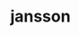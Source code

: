 ---
title: "jansson"
layout: cache
categories: [package, develop]
meta: {"versions": ["2.13.1", "2.14"], "compilers": ["gcc@=11.1.0", "gcc@=7.3.1", "gcc@=7.5.0", "oneapi@=2023.1.0", "oneapi@=2023.2.0"], "oss": ["amzn2", "ubuntu18.04", "ubuntu20.04"], "platforms": ["linux"], "targets": ["aarch64", "neoverse_n1", "ppc64le", "x86_64", "x86_64_v3"], "stacks": ["aws-isc", "aws-isc-aarch64", "e4s", "e4s-oneapi", "e4s-power", "radiuss", "root"], "num_specs": 48, "num_specs_by_stack": {"aws-isc-aarch64": 8, "root": 48, "aws-isc": 4, "radiuss": 19, "e4s-power": 7, "e4s-oneapi": 5, "e4s": 5}}
spec_details: [{"hash": "rmtxqfkjzrahes2vffgfekpt23mmyh6q", "compiler": "gcc@=7.3.1", "versions": ["2.14"], "os": "amzn2", "platform": "linux", "target": "aarch64", "variants": ["build_system=cmake", "build_type=Release", "generator=make", "~ipo", "+shared"], "stacks": ["aws-isc-aarch64", "root"], "size": "-", "tarball": "https://binaries.spack.io/develop/build_cache/linux-amzn2-aarch64/gcc-7.3.1/jansson-2.14/linux-amzn2-aarch64-gcc-7.3.1-jansson-2.14-rmtxqfkjzrahes2vffgfekpt23mmyh6q.spack"}, {"hash": "b4ecr6oaewsjnutk5a5yj2zvdefyqsjw", "compiler": "gcc@=7.3.1", "versions": ["2.14"], "os": "amzn2", "platform": "linux", "target": "aarch64", "variants": ["build_system=cmake", "build_type=Release", "generator=make", "~ipo", "+shared"], "stacks": ["aws-isc-aarch64", "root"], "size": "-", "tarball": "https://binaries.spack.io/develop/build_cache/linux-amzn2-aarch64/gcc-7.3.1/jansson-2.14/linux-amzn2-aarch64-gcc-7.3.1-jansson-2.14-b4ecr6oaewsjnutk5a5yj2zvdefyqsjw.spack"}, {"hash": "jcric3ikikmer7jn2x5uipkyywecnxxs", "compiler": "gcc@=7.3.1", "versions": ["2.14"], "os": "amzn2", "platform": "linux", "target": "aarch64", "variants": ["build_system=cmake", "build_type=Release", "generator=make", "~ipo", "+shared"], "stacks": ["aws-isc-aarch64", "root"], "size": "-", "tarball": "https://binaries.spack.io/develop/build_cache/linux-amzn2-aarch64/gcc-7.3.1/jansson-2.14/linux-amzn2-aarch64-gcc-7.3.1-jansson-2.14-jcric3ikikmer7jn2x5uipkyywecnxxs.spack"}, {"hash": "lyscmqjcrxi6mgoyqs4iswigi7kxvywv", "compiler": "gcc@=7.3.1", "versions": ["2.14"], "os": "amzn2", "platform": "linux", "target": "aarch64", "variants": ["build_system=cmake", "build_type=RelWithDebInfo", "generator=make", "~ipo", "+shared"], "stacks": ["aws-isc-aarch64", "root"], "size": "-", "tarball": "https://binaries.spack.io/develop/build_cache/linux-amzn2-aarch64/gcc-7.3.1/jansson-2.14/linux-amzn2-aarch64-gcc-7.3.1-jansson-2.14-lyscmqjcrxi6mgoyqs4iswigi7kxvywv.spack"}, {"hash": "5n76eb7ynw64egqt7cwr73iepc6wjl4g", "compiler": "gcc@=7.3.1", "versions": ["2.14"], "os": "amzn2", "platform": "linux", "target": "neoverse_n1", "variants": ["build_system=cmake", "build_type=Release", "generator=make", "~ipo", "+shared"], "stacks": ["aws-isc-aarch64", "root"], "size": "-", "tarball": "https://binaries.spack.io/develop/build_cache/linux-amzn2-neoverse_n1/gcc-7.3.1/jansson-2.14/linux-amzn2-neoverse_n1-gcc-7.3.1-jansson-2.14-5n76eb7ynw64egqt7cwr73iepc6wjl4g.spack"}, {"hash": "gqxkbbvyvlc73yi46l7cmq2ivlmagz4c", "compiler": "gcc@=7.3.1", "versions": ["2.14"], "os": "amzn2", "platform": "linux", "target": "neoverse_n1", "variants": ["build_system=cmake", "build_type=Release", "generator=make", "~ipo", "+shared"], "stacks": ["aws-isc-aarch64", "root"], "size": "-", "tarball": "https://binaries.spack.io/develop/build_cache/linux-amzn2-neoverse_n1/gcc-7.3.1/jansson-2.14/linux-amzn2-neoverse_n1-gcc-7.3.1-jansson-2.14-gqxkbbvyvlc73yi46l7cmq2ivlmagz4c.spack"}, {"hash": "gni25oxwwzvupjyygj6dnvk5emumrzoh", "compiler": "gcc@=7.3.1", "versions": ["2.14"], "os": "amzn2", "platform": "linux", "target": "neoverse_n1", "variants": ["build_system=cmake", "build_type=Release", "generator=make", "~ipo", "+shared"], "stacks": ["aws-isc-aarch64", "root"], "size": "-", "tarball": "https://binaries.spack.io/develop/build_cache/linux-amzn2-neoverse_n1/gcc-7.3.1/jansson-2.14/linux-amzn2-neoverse_n1-gcc-7.3.1-jansson-2.14-gni25oxwwzvupjyygj6dnvk5emumrzoh.spack"}, {"hash": "5ylspugbpaizdqyykljwwns3kkf2hobm", "compiler": "gcc@=7.3.1", "versions": ["2.14"], "os": "amzn2", "platform": "linux", "target": "neoverse_n1", "variants": ["build_system=cmake", "build_type=RelWithDebInfo", "generator=make", "~ipo", "+shared"], "stacks": ["aws-isc-aarch64", "root"], "size": "-", "tarball": "https://binaries.spack.io/develop/build_cache/linux-amzn2-neoverse_n1/gcc-7.3.1/jansson-2.14/linux-amzn2-neoverse_n1-gcc-7.3.1-jansson-2.14-5ylspugbpaizdqyykljwwns3kkf2hobm.spack"}, {"hash": "7zpqtg2cnift7f3v47lvfcakg42hi4a6", "compiler": "gcc@=7.3.1", "versions": ["2.14"], "os": "amzn2", "platform": "linux", "target": "x86_64_v3", "variants": ["build_system=cmake", "build_type=Release", "generator=make", "~ipo", "+shared"], "stacks": ["root", "aws-isc"], "size": "-", "tarball": "https://binaries.spack.io/develop/build_cache/linux-amzn2-x86_64_v3/gcc-7.3.1/jansson-2.14/linux-amzn2-x86_64_v3-gcc-7.3.1-jansson-2.14-7zpqtg2cnift7f3v47lvfcakg42hi4a6.spack"}, {"hash": "mcuho5btjp6mtauh5ttvtmkgwtcxe4pr", "compiler": "gcc@=7.3.1", "versions": ["2.14"], "os": "amzn2", "platform": "linux", "target": "x86_64_v3", "variants": ["build_system=cmake", "build_type=Release", "generator=make", "~ipo", "+shared"], "stacks": ["root", "aws-isc"], "size": "-", "tarball": "https://binaries.spack.io/develop/build_cache/linux-amzn2-x86_64_v3/gcc-7.3.1/jansson-2.14/linux-amzn2-x86_64_v3-gcc-7.3.1-jansson-2.14-mcuho5btjp6mtauh5ttvtmkgwtcxe4pr.spack"}, {"hash": "pciqklyd46u6iwm74n2unsalyu7vlzng", "compiler": "gcc@=7.3.1", "versions": ["2.14"], "os": "amzn2", "platform": "linux", "target": "x86_64_v3", "variants": ["build_system=cmake", "build_type=Release", "generator=make", "~ipo", "+shared"], "stacks": ["root", "aws-isc"], "size": "-", "tarball": "https://binaries.spack.io/develop/build_cache/linux-amzn2-x86_64_v3/gcc-7.3.1/jansson-2.14/linux-amzn2-x86_64_v3-gcc-7.3.1-jansson-2.14-pciqklyd46u6iwm74n2unsalyu7vlzng.spack"}, {"hash": "gmq33erq4oyta4xq5at5dt7ftc73bmxl", "compiler": "gcc@=7.3.1", "versions": ["2.14"], "os": "amzn2", "platform": "linux", "target": "x86_64_v3", "variants": ["build_system=cmake", "build_type=RelWithDebInfo", "generator=make", "~ipo", "+shared"], "stacks": ["root", "aws-isc"], "size": "-", "tarball": "https://binaries.spack.io/develop/build_cache/linux-amzn2-x86_64_v3/gcc-7.3.1/jansson-2.14/linux-amzn2-x86_64_v3-gcc-7.3.1-jansson-2.14-gmq33erq4oyta4xq5at5dt7ftc73bmxl.spack"}, {"hash": "jeshe4tmswwgy3bzhgl5warh7ahkwrlk", "compiler": "gcc@=7.5.0", "versions": ["2.14"], "os": "ubuntu18.04", "platform": "linux", "target": "x86_64", "variants": ["build_type=RelWithDebInfo", "~ipo", "+shared"], "stacks": ["root", "radiuss"], "size": "-", "tarball": "https://binaries.spack.io/develop/build_cache/linux-ubuntu18.04-x86_64/gcc-7.5.0/jansson-2.14/linux-ubuntu18.04-x86_64-gcc-7.5.0-jansson-2.14-jeshe4tmswwgy3bzhgl5warh7ahkwrlk.spack"}, {"hash": "xswxzqnozifo42qaa2ekatnl35a5xvit", "compiler": "gcc@=7.5.0", "versions": ["2.13.1"], "os": "ubuntu18.04", "platform": "linux", "target": "x86_64", "variants": ["build_type=RelWithDebInfo", "~ipo", "+shared"], "stacks": ["root", "radiuss"], "size": "-", "tarball": "https://binaries.spack.io/develop/build_cache/linux-ubuntu18.04-x86_64/gcc-7.5.0/jansson-2.13.1/linux-ubuntu18.04-x86_64-gcc-7.5.0-jansson-2.13.1-xswxzqnozifo42qaa2ekatnl35a5xvit.spack"}, {"hash": "fjfvtoqq2rqgsexwtln7fjgyxehnifpf", "compiler": "gcc@=7.5.0", "versions": ["2.14"], "os": "ubuntu18.04", "platform": "linux", "target": "x86_64", "variants": ["build_type=RelWithDebInfo", "~ipo", "+shared"], "stacks": ["root", "radiuss"], "size": "-", "tarball": "https://binaries.spack.io/develop/build_cache/linux-ubuntu18.04-x86_64/gcc-7.5.0/jansson-2.14/linux-ubuntu18.04-x86_64-gcc-7.5.0-jansson-2.14-fjfvtoqq2rqgsexwtln7fjgyxehnifpf.spack"}, {"hash": "5ibmkq6sye7esdi72542yhhdhve5sjky", "compiler": "gcc@=7.5.0", "versions": ["2.14"], "os": "ubuntu18.04", "platform": "linux", "target": "x86_64", "variants": ["build_type=RelWithDebInfo", "~ipo", "+shared"], "stacks": ["root", "radiuss"], "size": "-", "tarball": "https://binaries.spack.io/develop/build_cache/linux-ubuntu18.04-x86_64/gcc-7.5.0/jansson-2.14/linux-ubuntu18.04-x86_64-gcc-7.5.0-jansson-2.14-5ibmkq6sye7esdi72542yhhdhve5sjky.spack"}, {"hash": "x23t3nu2gk4vivgn2fyuvfbvfchad5kp", "compiler": "gcc@=7.5.0", "versions": ["2.14"], "os": "ubuntu18.04", "platform": "linux", "target": "x86_64", "variants": ["build_type=RelWithDebInfo", "~ipo", "+shared"], "stacks": ["root", "radiuss"], "size": "-", "tarball": "https://binaries.spack.io/develop/build_cache/linux-ubuntu18.04-x86_64/gcc-7.5.0/jansson-2.14/linux-ubuntu18.04-x86_64-gcc-7.5.0-jansson-2.14-x23t3nu2gk4vivgn2fyuvfbvfchad5kp.spack"}, {"hash": "rjcmg7w2koagksahodncmusrcjtywck2", "compiler": "gcc@=7.5.0", "versions": ["2.14"], "os": "ubuntu18.04", "platform": "linux", "target": "x86_64", "variants": ["build_type=RelWithDebInfo", "~ipo", "+shared"], "stacks": ["root", "radiuss"], "size": "-", "tarball": "https://binaries.spack.io/develop/build_cache/linux-ubuntu18.04-x86_64/gcc-7.5.0/jansson-2.14/linux-ubuntu18.04-x86_64-gcc-7.5.0-jansson-2.14-rjcmg7w2koagksahodncmusrcjtywck2.spack"}, {"hash": "gowiqqzkedlkjzipr2iv36pgfl2si4pq", "compiler": "gcc@=7.5.0", "versions": ["2.14"], "os": "ubuntu18.04", "platform": "linux", "target": "x86_64", "variants": ["build_type=RelWithDebInfo", "~ipo", "+shared"], "stacks": ["root", "radiuss"], "size": "-", "tarball": "https://binaries.spack.io/develop/build_cache/linux-ubuntu18.04-x86_64/gcc-7.5.0/jansson-2.14/linux-ubuntu18.04-x86_64-gcc-7.5.0-jansson-2.14-gowiqqzkedlkjzipr2iv36pgfl2si4pq.spack"}, {"hash": "g6bec5hnouhkredzbvyomagmcdk522dg", "compiler": "gcc@=7.5.0", "versions": ["2.14"], "os": "ubuntu18.04", "platform": "linux", "target": "x86_64", "variants": ["build_system=cmake", "build_type=RelWithDebInfo", "generator=make", "~ipo", "+shared"], "stacks": ["root", "radiuss"], "size": "-", "tarball": "https://binaries.spack.io/develop/build_cache/linux-ubuntu18.04-x86_64/gcc-7.5.0/jansson-2.14/linux-ubuntu18.04-x86_64-gcc-7.5.0-jansson-2.14-g6bec5hnouhkredzbvyomagmcdk522dg.spack"}, {"hash": "luwet5ijk4flcov3ejhbuuninw5onvyd", "compiler": "gcc@=7.5.0", "versions": ["2.14"], "os": "ubuntu18.04", "platform": "linux", "target": "x86_64", "variants": ["build_system=cmake", "build_type=RelWithDebInfo", "~ipo", "+shared"], "stacks": ["root", "radiuss"], "size": "-", "tarball": "https://binaries.spack.io/develop/build_cache/linux-ubuntu18.04-x86_64/gcc-7.5.0/jansson-2.14/linux-ubuntu18.04-x86_64-gcc-7.5.0-jansson-2.14-luwet5ijk4flcov3ejhbuuninw5onvyd.spack"}, {"hash": "4bxfwbaloj4uyvhwoagybteb3z7ahi6h", "compiler": "gcc@=7.5.0", "versions": ["2.14"], "os": "ubuntu18.04", "platform": "linux", "target": "x86_64", "variants": ["build_system=cmake", "build_type=RelWithDebInfo", "~ipo", "+shared"], "stacks": ["root", "radiuss"], "size": "-", "tarball": "https://binaries.spack.io/develop/build_cache/linux-ubuntu18.04-x86_64/gcc-7.5.0/jansson-2.14/linux-ubuntu18.04-x86_64-gcc-7.5.0-jansson-2.14-4bxfwbaloj4uyvhwoagybteb3z7ahi6h.spack"}, {"hash": "ia7i47wkmq3d6fxns6lsukjxhqcoroxq", "compiler": "gcc@=7.5.0", "versions": ["2.14"], "os": "ubuntu18.04", "platform": "linux", "target": "x86_64", "variants": ["build_type=RelWithDebInfo", "~ipo", "+shared"], "stacks": ["root", "radiuss"], "size": "-", "tarball": "https://binaries.spack.io/develop/build_cache/linux-ubuntu18.04-x86_64/gcc-7.5.0/jansson-2.14/linux-ubuntu18.04-x86_64-gcc-7.5.0-jansson-2.14-ia7i47wkmq3d6fxns6lsukjxhqcoroxq.spack"}, {"hash": "pdcqnnjaxfnlkya4at5xrxqefuu24tca", "compiler": "gcc@=7.5.0", "versions": ["2.14"], "os": "ubuntu18.04", "platform": "linux", "target": "x86_64", "variants": ["build_system=cmake", "build_type=RelWithDebInfo", "~ipo", "+shared"], "stacks": ["root", "radiuss"], "size": "-", "tarball": "https://binaries.spack.io/develop/build_cache/linux-ubuntu18.04-x86_64/gcc-7.5.0/jansson-2.14/linux-ubuntu18.04-x86_64-gcc-7.5.0-jansson-2.14-pdcqnnjaxfnlkya4at5xrxqefuu24tca.spack"}, {"hash": "yzbcgybjwcagesoqxz3q5yar7xnzxygc", "compiler": "gcc@=7.5.0", "versions": ["2.14"], "os": "ubuntu18.04", "platform": "linux", "target": "x86_64", "variants": ["build_system=cmake", "build_type=RelWithDebInfo", "~ipo", "+shared"], "stacks": ["root", "radiuss"], "size": "-", "tarball": "https://binaries.spack.io/develop/build_cache/linux-ubuntu18.04-x86_64/gcc-7.5.0/jansson-2.14/linux-ubuntu18.04-x86_64-gcc-7.5.0-jansson-2.14-yzbcgybjwcagesoqxz3q5yar7xnzxygc.spack"}, {"hash": "i2w3abre7cmdeck33qsrrcd44rkjou2z", "compiler": "gcc@=7.5.0", "versions": ["2.14"], "os": "ubuntu18.04", "platform": "linux", "target": "x86_64_v3", "variants": ["build_system=cmake", "build_type=Release", "generator=make", "~ipo", "+shared"], "stacks": ["root", "radiuss"], "size": "-", "tarball": "https://binaries.spack.io/develop/build_cache/linux-ubuntu18.04-x86_64_v3/gcc-7.5.0/jansson-2.14/linux-ubuntu18.04-x86_64_v3-gcc-7.5.0-jansson-2.14-i2w3abre7cmdeck33qsrrcd44rkjou2z.spack"}, {"hash": "5ixvcdt5rlnsvxrwvbwpwwwfehx7oozp", "compiler": "gcc@=7.5.0", "versions": ["2.14"], "os": "ubuntu18.04", "platform": "linux", "target": "x86_64_v3", "variants": ["build_system=cmake", "build_type=RelWithDebInfo", "generator=make", "~ipo", "+shared"], "stacks": ["root", "radiuss"], "size": "-", "tarball": "https://binaries.spack.io/develop/build_cache/linux-ubuntu18.04-x86_64_v3/gcc-7.5.0/jansson-2.14/linux-ubuntu18.04-x86_64_v3-gcc-7.5.0-jansson-2.14-5ixvcdt5rlnsvxrwvbwpwwwfehx7oozp.spack"}, {"hash": "foqvo7vyjkwzjommkfuzyl5bi4xry7de", "compiler": "gcc@=7.5.0", "versions": ["2.14"], "os": "ubuntu18.04", "platform": "linux", "target": "x86_64_v3", "variants": ["build_system=cmake", "build_type=RelWithDebInfo", "generator=make", "~ipo", "+shared"], "stacks": ["root", "radiuss"], "size": "-", "tarball": "https://binaries.spack.io/develop/build_cache/linux-ubuntu18.04-x86_64_v3/gcc-7.5.0/jansson-2.14/linux-ubuntu18.04-x86_64_v3-gcc-7.5.0-jansson-2.14-foqvo7vyjkwzjommkfuzyl5bi4xry7de.spack"}, {"hash": "thyippez5jyvfopqg2sre7lpnn5hk3gw", "compiler": "gcc@=7.5.0", "versions": ["2.14"], "os": "ubuntu18.04", "platform": "linux", "target": "x86_64_v3", "variants": ["build_system=cmake", "build_type=Release", "generator=make", "~ipo", "+shared"], "stacks": ["root", "radiuss"], "size": "-", "tarball": "https://binaries.spack.io/develop/build_cache/linux-ubuntu18.04-x86_64_v3/gcc-7.5.0/jansson-2.14/linux-ubuntu18.04-x86_64_v3-gcc-7.5.0-jansson-2.14-thyippez5jyvfopqg2sre7lpnn5hk3gw.spack"}, {"hash": "q6vj2gg3lgnaexdriuo2azmq3n7qfpa5", "compiler": "gcc@=7.5.0", "versions": ["2.14"], "os": "ubuntu18.04", "platform": "linux", "target": "x86_64_v3", "variants": ["build_system=cmake", "build_type=Release", "generator=make", "~ipo", "+shared"], "stacks": ["root", "radiuss"], "size": "-", "tarball": "https://binaries.spack.io/develop/build_cache/linux-ubuntu18.04-x86_64_v3/gcc-7.5.0/jansson-2.14/linux-ubuntu18.04-x86_64_v3-gcc-7.5.0-jansson-2.14-q6vj2gg3lgnaexdriuo2azmq3n7qfpa5.spack"}, {"hash": "bybcdh6pfzl5nfdqvj7jbfbu4plnolzv", "compiler": "gcc@=7.5.0", "versions": ["2.14"], "os": "ubuntu18.04", "platform": "linux", "target": "x86_64_v3", "variants": ["build_system=cmake", "build_type=RelWithDebInfo", "generator=make", "~ipo", "+shared"], "stacks": ["root", "radiuss"], "size": "-", "tarball": "https://binaries.spack.io/develop/build_cache/linux-ubuntu18.04-x86_64_v3/gcc-7.5.0/jansson-2.14/linux-ubuntu18.04-x86_64_v3-gcc-7.5.0-jansson-2.14-bybcdh6pfzl5nfdqvj7jbfbu4plnolzv.spack"}, {"hash": "hsn5yy4i7trommfqshakc6yhqntbjtbj", "compiler": "gcc@=11.1.0", "versions": ["2.14"], "os": "ubuntu20.04", "platform": "linux", "target": "ppc64le", "variants": ["build_system=cmake", "build_type=Release", "generator=make", "~ipo", "+shared"], "stacks": ["root", "e4s-power"], "size": "-", "tarball": "https://binaries.spack.io/develop/build_cache/linux-ubuntu20.04-ppc64le/gcc-11.1.0/jansson-2.14/linux-ubuntu20.04-ppc64le-gcc-11.1.0-jansson-2.14-hsn5yy4i7trommfqshakc6yhqntbjtbj.spack"}, {"hash": "fyhkm2tzfyf3wkqt7qcqakruqzo4euc3", "compiler": "gcc@=11.1.0", "versions": ["2.14"], "os": "ubuntu20.04", "platform": "linux", "target": "ppc64le", "variants": ["build_system=cmake", "build_type=Release", "generator=make", "~ipo", "+shared"], "stacks": ["root", "e4s-power"], "size": "-", "tarball": "https://binaries.spack.io/develop/build_cache/linux-ubuntu20.04-ppc64le/gcc-11.1.0/jansson-2.14/linux-ubuntu20.04-ppc64le-gcc-11.1.0-jansson-2.14-fyhkm2tzfyf3wkqt7qcqakruqzo4euc3.spack"}, {"hash": "sjjfus5etp3y3d2cv6klbjef7r4gdcoi", "compiler": "gcc@=11.1.0", "versions": ["2.14"], "os": "ubuntu20.04", "platform": "linux", "target": "ppc64le", "variants": ["build_system=cmake", "build_type=Release", "generator=make", "~ipo", "+shared"], "stacks": ["root", "e4s-power"], "size": "-", "tarball": "https://binaries.spack.io/develop/build_cache/linux-ubuntu20.04-ppc64le/gcc-11.1.0/jansson-2.14/linux-ubuntu20.04-ppc64le-gcc-11.1.0-jansson-2.14-sjjfus5etp3y3d2cv6klbjef7r4gdcoi.spack"}, {"hash": "n34zb64x5ji2yis3z3xyyqi7vybvrcfg", "compiler": "gcc@=11.1.0", "versions": ["2.14"], "os": "ubuntu20.04", "platform": "linux", "target": "ppc64le", "variants": ["build_system=cmake", "build_type=Release", "generator=make", "~ipo", "+shared"], "stacks": ["root", "e4s-power"], "size": "-", "tarball": "https://binaries.spack.io/develop/build_cache/linux-ubuntu20.04-ppc64le/gcc-11.1.0/jansson-2.14/linux-ubuntu20.04-ppc64le-gcc-11.1.0-jansson-2.14-n34zb64x5ji2yis3z3xyyqi7vybvrcfg.spack"}, {"hash": "lz4b33sh6toaxkpunwxqm7li5bwlcwzn", "compiler": "gcc@=11.1.0", "versions": ["2.14"], "os": "ubuntu20.04", "platform": "linux", "target": "ppc64le", "variants": ["build_system=cmake", "build_type=Release", "generator=make", "~ipo", "+shared"], "stacks": ["root", "e4s-power"], "size": "-", "tarball": "https://binaries.spack.io/develop/build_cache/linux-ubuntu20.04-ppc64le/gcc-11.1.0/jansson-2.14/linux-ubuntu20.04-ppc64le-gcc-11.1.0-jansson-2.14-lz4b33sh6toaxkpunwxqm7li5bwlcwzn.spack"}, {"hash": "skj4k736jmmeu4ml34ds3saseccpjvgj", "compiler": "gcc@=11.1.0", "versions": ["2.14"], "os": "ubuntu20.04", "platform": "linux", "target": "ppc64le", "variants": ["build_system=cmake", "build_type=Release", "generator=make", "~ipo", "+shared"], "stacks": ["root", "e4s-power"], "size": "-", "tarball": "https://binaries.spack.io/develop/build_cache/linux-ubuntu20.04-ppc64le/gcc-11.1.0/jansson-2.14/linux-ubuntu20.04-ppc64le-gcc-11.1.0-jansson-2.14-skj4k736jmmeu4ml34ds3saseccpjvgj.spack"}, {"hash": "rh6j7nsfrgoanlq35fnarwwqg3vihdnw", "compiler": "gcc@=11.1.0", "versions": ["2.14"], "os": "ubuntu20.04", "platform": "linux", "target": "ppc64le", "variants": ["build_system=cmake", "build_type=RelWithDebInfo", "generator=make", "~ipo", "+shared"], "stacks": ["root", "e4s-power"], "size": "-", "tarball": "https://binaries.spack.io/develop/build_cache/linux-ubuntu20.04-ppc64le/gcc-11.1.0/jansson-2.14/linux-ubuntu20.04-ppc64le-gcc-11.1.0-jansson-2.14-rh6j7nsfrgoanlq35fnarwwqg3vihdnw.spack"}, {"hash": "ucn74zfqzsstjesoac5gadtlgqiwb6ja", "compiler": "oneapi@=2023.1.0", "versions": ["2.14"], "os": "ubuntu20.04", "platform": "linux", "target": "x86_64", "variants": ["build_system=cmake", "build_type=Release", "generator=make", "~ipo", "+shared"], "stacks": ["root", "e4s-oneapi"], "size": "-", "tarball": "https://binaries.spack.io/develop/build_cache/linux-ubuntu20.04-x86_64/oneapi-2023.1.0/jansson-2.14/linux-ubuntu20.04-x86_64-oneapi-2023.1.0-jansson-2.14-ucn74zfqzsstjesoac5gadtlgqiwb6ja.spack"}, {"hash": "yjndudr6qe2foamvbwqjl67eo3h2z3nq", "compiler": "oneapi@=2023.1.0", "versions": ["2.14"], "os": "ubuntu20.04", "platform": "linux", "target": "x86_64", "variants": ["build_system=cmake", "build_type=Release", "generator=make", "~ipo", "+shared"], "stacks": ["root", "e4s-oneapi"], "size": "-", "tarball": "https://binaries.spack.io/develop/build_cache/linux-ubuntu20.04-x86_64/oneapi-2023.1.0/jansson-2.14/linux-ubuntu20.04-x86_64-oneapi-2023.1.0-jansson-2.14-yjndudr6qe2foamvbwqjl67eo3h2z3nq.spack"}, {"hash": "n6govvbhrpchs35lxvxl733nlfrare7g", "compiler": "oneapi@=2023.2.0", "versions": ["2.14"], "os": "ubuntu20.04", "platform": "linux", "target": "x86_64", "variants": ["build_system=cmake", "build_type=Release", "generator=make", "~ipo", "+shared"], "stacks": ["root", "e4s-oneapi"], "size": "-", "tarball": "https://binaries.spack.io/develop/build_cache/linux-ubuntu20.04-x86_64/oneapi-2023.2.0/jansson-2.14/linux-ubuntu20.04-x86_64-oneapi-2023.2.0-jansson-2.14-n6govvbhrpchs35lxvxl733nlfrare7g.spack"}, {"hash": "jdsofatee23dwrw3a67a3ptgtqvb7jak", "compiler": "oneapi@=2023.2.0", "versions": ["2.14"], "os": "ubuntu20.04", "platform": "linux", "target": "x86_64", "variants": ["build_system=cmake", "build_type=Release", "generator=make", "~ipo", "+shared"], "stacks": ["root", "e4s-oneapi"], "size": "-", "tarball": "https://binaries.spack.io/develop/build_cache/linux-ubuntu20.04-x86_64/oneapi-2023.2.0/jansson-2.14/linux-ubuntu20.04-x86_64-oneapi-2023.2.0-jansson-2.14-jdsofatee23dwrw3a67a3ptgtqvb7jak.spack"}, {"hash": "x5wvn5jaky77fucuiqqltjz23mopwek7", "compiler": "oneapi@=2023.2.0", "versions": ["2.14"], "os": "ubuntu20.04", "platform": "linux", "target": "x86_64", "variants": ["build_system=cmake", "build_type=Release", "generator=make", "~ipo", "+shared"], "stacks": ["root", "e4s-oneapi"], "size": "-", "tarball": "https://binaries.spack.io/develop/build_cache/linux-ubuntu20.04-x86_64/oneapi-2023.2.0/jansson-2.14/linux-ubuntu20.04-x86_64-oneapi-2023.2.0-jansson-2.14-x5wvn5jaky77fucuiqqltjz23mopwek7.spack"}, {"hash": "icpkqq3dcmrro3z5vuzgcjbgrnwu2yi6", "compiler": "gcc@=11.1.0", "versions": ["2.14"], "os": "ubuntu20.04", "platform": "linux", "target": "x86_64_v3", "variants": ["build_system=cmake", "build_type=Release", "generator=make", "~ipo", "+shared"], "stacks": ["root", "e4s"], "size": "-", "tarball": "https://binaries.spack.io/develop/build_cache/linux-ubuntu20.04-x86_64_v3/gcc-11.1.0/jansson-2.14/linux-ubuntu20.04-x86_64_v3-gcc-11.1.0-jansson-2.14-icpkqq3dcmrro3z5vuzgcjbgrnwu2yi6.spack"}, {"hash": "tzyl7ncf7binn5bc33yny46xlup2arsk", "compiler": "gcc@=11.1.0", "versions": ["2.14"], "os": "ubuntu20.04", "platform": "linux", "target": "x86_64_v3", "variants": ["build_system=cmake", "build_type=Release", "generator=make", "~ipo", "+shared"], "stacks": ["root", "e4s"], "size": "-", "tarball": "https://binaries.spack.io/develop/build_cache/linux-ubuntu20.04-x86_64_v3/gcc-11.1.0/jansson-2.14/linux-ubuntu20.04-x86_64_v3-gcc-11.1.0-jansson-2.14-tzyl7ncf7binn5bc33yny46xlup2arsk.spack"}, {"hash": "lljms33pc66owe2atm3oztkshz6hqmir", "compiler": "gcc@=11.1.0", "versions": ["2.14"], "os": "ubuntu20.04", "platform": "linux", "target": "x86_64_v3", "variants": ["build_system=cmake", "build_type=Release", "generator=make", "~ipo", "+shared"], "stacks": ["root", "e4s"], "size": "-", "tarball": "https://binaries.spack.io/develop/build_cache/linux-ubuntu20.04-x86_64_v3/gcc-11.1.0/jansson-2.14/linux-ubuntu20.04-x86_64_v3-gcc-11.1.0-jansson-2.14-lljms33pc66owe2atm3oztkshz6hqmir.spack"}, {"hash": "ptisqxekd3xfbatsiiuimccbk44ptbdt", "compiler": "gcc@=11.1.0", "versions": ["2.14"], "os": "ubuntu20.04", "platform": "linux", "target": "x86_64_v3", "variants": ["build_system=cmake", "build_type=Release", "generator=make", "~ipo", "+shared"], "stacks": ["root", "e4s"], "size": "-", "tarball": "https://binaries.spack.io/develop/build_cache/linux-ubuntu20.04-x86_64_v3/gcc-11.1.0/jansson-2.14/linux-ubuntu20.04-x86_64_v3-gcc-11.1.0-jansson-2.14-ptisqxekd3xfbatsiiuimccbk44ptbdt.spack"}, {"hash": "lciag2tdcazvchpluhj2grcmjlru34hj", "compiler": "gcc@=11.1.0", "versions": ["2.14"], "os": "ubuntu20.04", "platform": "linux", "target": "x86_64_v3", "variants": ["build_system=cmake", "build_type=RelWithDebInfo", "generator=make", "~ipo", "+shared"], "stacks": ["root", "e4s"], "size": "-", "tarball": "https://binaries.spack.io/develop/build_cache/linux-ubuntu20.04-x86_64_v3/gcc-11.1.0/jansson-2.14/linux-ubuntu20.04-x86_64_v3-gcc-11.1.0-jansson-2.14-lciag2tdcazvchpluhj2grcmjlru34hj.spack"}]
---